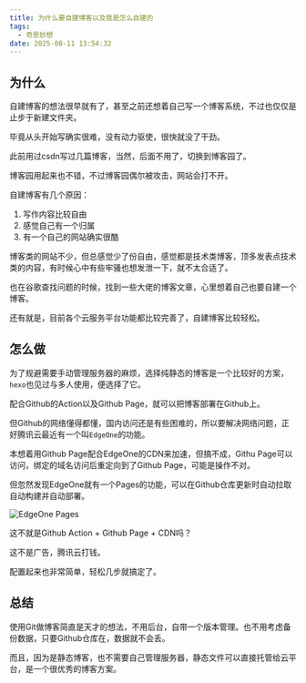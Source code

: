 ```yaml
---
title: 为什么要自建博客以及我是怎么自建的
tags:
  - 奇思妙想
date: 2025-08-11 13:54:32
---
```



## 为什么

自建博客的想法很早就有了，甚至之前还想着自己写一个博客系统，不过也仅仅是止步于新建文件夹。

毕竟从头开始写确实很难，没有动力驱使，很快就没了干劲。

此前用过csdn写过几篇博客，当然，后面不用了，切换到博客园了。

博客园用起来也不错，不过博客园偶尔被攻击，网站会打不开。

自建博客有几个原因：

1. 写作内容比较自由
2. 感觉自己有一个归属
3. 有一个自己的网站确实很酷

博客类的网站不少，但总感觉少了份自由，感觉都是技术类博客，顶多发表点技术类的内容，有时候心中有些牢骚也想发泄一下，就不太合适了。

也在谷歌查找问题的时候，找到一些大佬的博客文章，心里想着自己也要自建一个博客。

还有就是，目前各个云服务平台功能都比较完善了，自建博客比较轻松。

## 怎么做

为了规避需要手动管理服务器的麻烦，选择纯静态的博客是一个比较好的方案，`hexo`也见过与多人使用，便选择了它。

配合Github的Action以及Github Page，就可以把博客部署在Github上。

但Github的网络懂得都懂，国内访问还是有些困难的，所以要解决网络问题，正好腾讯云最近有一个叫`EdgeOne`的功能。

本想着用Github Page配合EdgeOne的CDN来加速，但搞不成，Githu Page可以访问，绑定的域名访问后重定向到了Github Page，可能是操作不对。

但忽然发现EdgeOne就有一个Pages的功能，可以在Github仓库更新时自动拉取自动构建并自动部署。

![EdgeOne Pages](pages.png)

这不就是Github Action + Github Page + CDN吗？

这不是广告，腾讯云打钱。

配置起来也非常简单，轻松几步就搞定了。


## 总结

使用Git做博客简直是天才的想法，不用后台，自带一个版本管理。也不用考虑备份数据，只要Github仓库在，数据就不会丢。

而且，因为是静态博客，也不需要自己管理服务器，静态文件可以直接托管给云平台，是一个很优秀的博客方案。